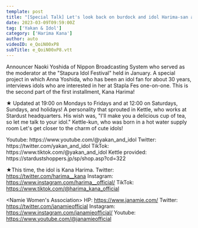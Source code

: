 ```yaml
---
template: post
title: "[Special Talk] Let's look back on burdock and idol Harima-san and Stapla Fes Part 2"
date: 2023-03-09T09:59:00Z
tag: ['Yakan & Idol']
category: ['Harima Kana']
author: auto 
videoID: e_QoiN00xP8
subTitle: e_QoiN00xP8.vtt
---
```

Announcer Naoki Yoshida of Nippon Broadcasting System who served as the moderator at the "Stapura Idol Festival" held in January.
A special project in which Anna Yoshida, who has been an idol fan for about 30 years, interviews idols who are interested in her at Stapla Fes one-on-one.
This is the second part of the first installment, Kana Harima!

★ Updated at 19:00 on Mondays to Fridays and at 12:00 on Saturdays, Sundays, and holidays!
A personality that sprouted in Kettle, who works at Stardust headquarters.
His wish was, "I'll make you a delicious cup of tea, so let me talk to your idol."
Kettle-kun, who was born in a hot water supply room
Let's get closer to the charm of cute idols!

<Kettle and Idol>
Youtube: https://www.youtube.com/@yakan_and_idol
Twitter: https://twitter.com/yakan_and_idol
TikTok: https://www.tiktok.com/@yakan_and_idol
Kettle provided: https://stardustshoppers.jp/sp/shop.asp?cd=322

★This time, the idol is Kana Harima.
<Harima Kana>
Twitter: https://twitter.com/harima__kana
Instagram: https://www.instagram.com/harima__official/
TikTok: https://www.tiktok.com/@harima_kana_official

<Namie Women's Association>
HP: https://www.janamie.com/
Twitter: https://twitter.com/janamieofficial
Instagram: https://www.instagram.com/janamieofficial/
Youtube: https://www.youtube.com/@janamieofficial